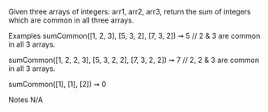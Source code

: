 Given three arrays of integers: arr1, arr2, arr3, return the sum of integers which are common in all three arrays.

Examples
sumCommon([1, 2, 3], [5, 3, 2], [7, 3, 2]) ➞ 5
// 2 & 3 are common in all 3 arrays.

sumCommon([1, 2, 2, 3], [5, 3, 2, 2], [7, 3, 2, 2]) ➞ 7
// 2, 2 & 3 are common in all 3 arrays.

sumCommon([1], [1], [2]) ➞ 0

Notes
N/A